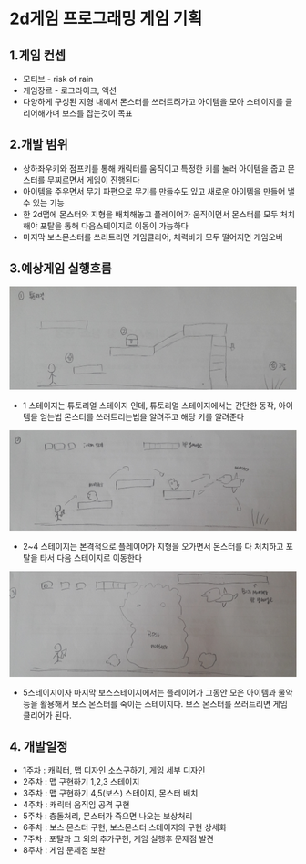 # 2d게임 프로그래밍 게임 기획  
  
## 1.게임 컨셉
   - 모티브 - risk of rain 
   - 게임장르 - 로그라이크, 액션
   - 다양하게 구성된 지형 내에서 몬스터를 쓰러트려가고 아이템을 모아 스테이지를 클리어해가며 보스를 잡는것이 목표   



## 2.개발 범위
   - 상하좌우키와 점프키를 통해 캐릭터를 움직이고 특정한 키를 눌러 아이템을 줍고 몬스터를 무찌르면서 게임이 진행된다
   - 아이템을 주우면서 무기 파편으로 무기를 만들수도 있고 새로운 아이템을 만들어 낼 수 있는 기능
   - 한 2d맵에 몬스터와 지형을 배치해놓고 플레이어가 움직이면서 몬스터를 모두 처치해야 포탈을 통해 다음스테이지로 이동이 가능하다
   - 마지막 보스몬스터를 쓰러트리면 게임클리어, 체력바가 모두 떨어지면 게임오버   
   
   
   
## 3.예상게임 실행흐름 
![1](https://github.com/tjun1008/2dgame/blob/master/%EA%B8%B0%EB%A7%90%20%ED%94%84%EB%A1%9C%EC%A0%9D%ED%8A%B8/image/tp1st_1.jpg?raw=true)
   - 1 스테이지는 튜토리얼 스테이지 인데, 튜토리얼 스테이지에서는 간단한 동작, 아이템을 얻는법 몬스터를 쓰러트리는법을 알려주고 해당 키를 알려준다   
   
![2](https://github.com/tjun1008/2dgame/blob/master/%EA%B8%B0%EB%A7%90%20%ED%94%84%EB%A1%9C%EC%A0%9D%ED%8A%B8/tp1st_2.jpg?raw=true)
   - 2~4 스테이지는 본격적으로 플레이어가 지형을 오가면서 몬스터를 다 처치하고 포탈을 타서 다음 스테이지로 이동한다   
   
![3](https://github.com/tjun1008/2dgame/blob/master/%EA%B8%B0%EB%A7%90%20%ED%94%84%EB%A1%9C%EC%A0%9D%ED%8A%B8/tp1st_3.jpg?raw=true)
   - 5스테이지이자 마지막 보스스테이지에서는 플레이어가 그동안 모은 아이템과 물약 등을 활용해서 보스 몬스터를 죽이는 스테이지다. 보스 몬스터를 쓰러트리면 게임 클리어가 된다.   
   
   
   
## 4. 개발일정
   - 1주차 : 캐릭터, 맵 디자인 소스구하기, 게임 세부 디자인
   - 2주차 : 맵 구현하기 1,2,3 스테이지
   - 3주차 : 맵 구현하기 4,5(보스) 스테이지, 몬스터 배치
   - 4주차 : 캐릭터 움직임 공격 구현
   - 5주차 : 충돌처리, 몬스터가 죽으면 나오는 보상처리
   - 6주차 : 보스 몬스터 구현, 보스몬스터 스테이지의 구현 상세화
   - 7주차 : 포탈과 그 외의 추가구현, 게임 실행후 문제점 발견
   - 8주차 : 게임 문제점 보완 
   
   
